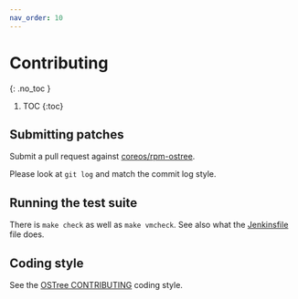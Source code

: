 ```yaml
---
nav_order: 10
---
```


# Contributing
{: .no_toc }

1. TOC
{:toc}

## Submitting patches

Submit a pull request against [coreos/rpm-ostree][rpm-ostree].

Please look at `git log` and match the commit log style.

## Running the test suite

There is `make check` as well as `make vmcheck`. See also what the
[Jenkinsfile][jenkinsfile] file does.

## Coding style

See the [OSTree CONTRIBUTING][contributing] coding style.

[rpm-ostree]: https://github.com/coreos/rpm-ostree
[jenkinsfile]: https://github.com/coreos/rpm-ostree/blob/master/.cci.jenkinsfile
[contributing]: https://github.com/ostreedev/ostree/blob/master/docs/CONTRIBUTING.md
